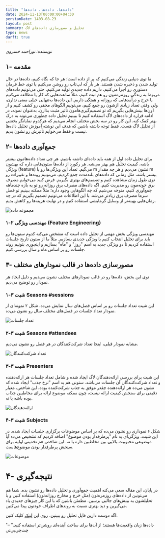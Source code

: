 ```yaml
---
title: "داده‌ها، داده‌ها، داده‌ها"
date: 2024-11-13T00:00:00+04:30
persianDate: 1403-08-23
layout: post
summary: تحلیل و مصورسازی داده‌های لاگ
type: news
darft: true
---
```


*نویسنده: نوراحمد خسروی*

## ۱- مقدمه

ما توی دنیایی زندگی می‌کنیم که پر از داده‌ است؛ هر جا که نگاه کنیم، داده‌ها در حال تولید شدن و ذخیره شدن هستند. هر بار که لپ‌تاپ رو روشن می‌کنیم یا توی خط فرمان دستوری رو اجرا می‌کنیم، داریم داده جدیدی تولید می‌کنیم. حتی می‌تونیم داده‌های مربوط به زندگی روزمره‌مون رو هم ثبت کنیم، مثلاً ساعت‌هایی که کار یا مطالعه می‌کنیم یا خرج و درآمدهایی که روزانه و هفتگی داریم.
این داده‌ها به‌تنهایی خیلی معنی ندارن، ولی وقتی تعداد زیادی ازشون رو جمع کنیم، می‌تونیم الگوهای مخفی رو کشف کنیم و از اون‌ها بینش‌هایی بگیریم که تو تصمیم‌گیری‌هامون تأثیر مثبت بذارن. به‌عنوان نمونه، در ادامه قراره از داده‌های لاگ استفاده کنیم تا ببینیم تحلیل داده چطوری می‌تونه به درک بهتر کمک کنه. این کار رو در سه بخش مختلف انجام می‌دیم که هرکدوم نمایانگر بخشی از تحلیل لاگ هست. فقط توجه داشته باشین که هدف این نوشته آموزش تحلیل داده‌ها نیست و فقط می‌خوایم تأثیرش رو نشون بدیم.

## ۲- جمع‌آوری داده‌ها

برای تحلیل داده اول از همه باید داده‌ای داشته باشیم. هر چی تعداد داده‌هامون بیشتر باشه، کیفیت تحلیل هم بهتر می‌شه. هر رکورد از داده‌ها ستون‌هایی داره که بهشون ویژگی (feature) می‌گیم. تعداد این ویژگی‌ها رو با m نشون می‌دیم و هر چه مقدار m بیشتر باشه، مثل زمانی که داده‌های بلندمدت جمع کردیم، می‌تونیم روندها و تغییرات رو توی طول زمان مشاهده کنیم و تصمیم‌های بهتری بگیریم.
فرض کنید می‌خوایم مصرف برق خونه‌مون رو مدیریت کنیم. اگه داده‌های مصرف برق روزانه رو تو یه بازه چندماهه جمع‌آوری کنیم، متوجه می‌شیم که چه الگوهایی وجود داره؛ مثلاً ممکنه ببینیم تو فصل سرما مصرف برق زیادتر می‌شه. با این اطلاعات می‌تونیم تصمیم بگیریم که در چه زمان‌هایی بهینه‌تر از وسایل گرمایشی استفاده کنیم و در نهایت هزینه‌ها رو کاهش بدیم.

![مجموعه داده](/blog/birlug-stats-analysis/features.png)

### ۱-۲ مهندسی ویژگی (Feature Engineering)

مهندسی ویژگی بخش مهمی از تحلیل داده‌ است که مشخص می‌کنه کدوم ستون‌ها رو باید برای تحلیل انتخاب کنیم یا ویژگی جدیدی بسازیم. مثلاً ما از ستون تاریخ جلسات استفاده کردیم تا دو ویژگی جدید به اسم "روز" و "ماه" بسازیم و اینجوری بتونیم روند جلسات رو بر اساس ماه و سال بررسی کنیم.

## ۳- مصورسازی داده‌ها در قالب نمودارهای مختلف

توی این بخش، داده‌ها رو در قالب نمودارهای مختلف نشون می‌دیم و دلیل ایجاد هر نمودار رو توضیح می‌دیم.

### ۱-۳ شیت Seasons #sessions

این شیت تعداد جلسات رو بر اساس فصل‌های سال نمایش می‌ده. شکل ۲ نمونه‌ای از نمودار تعداد جلسات در فصل‌های مختلف سال رو نشون می‌ده.

![تعداد جلسات](/blog/birlug-stats-analysis/Seasons-sessions.png)

### ۲-۳ شیت Seasons #attendees

مشابه نمودار قبلی، اینجا تعداد شرکت‌کنندگان در هر فصل رو نشون می‌دیم.

![تعداد شرکت‌کنندگان](/blog/birlug-stats-analysis/Seasons-attendees.png)

### ۳-۳ شیت Presenters

این شیت برای بررسی ارائه‌دهندگان لاگ ایجاد شده و شامل تعداد جلسات هر ارائه‌دهنده و تعداد شرکت‌کنندگان آن جلسات می‌باشد. ستونی هم به اسم "نرخ جذب" ایجاد شده که نشون می‌ده هر ارائه‌دهنده چقدر موفق به جذب شرکت‌کننده بوده. این شاخص، معیار دقیقی برای سنجش کیفیت ارائه نیست، چون ممکنه موضوع ارائه برای مخاطبین جذاب بوده باشه یا نه.

![ارائه‌دهندگان](/blog/birlug-stats-analysis/Presenters.png)

### ۴-۳ شیت Subjects

شکل ۶ نموداری رو نشون می‌ده که بر اساس موضوعات برگزاری جلسات ایجاد شده. در این شیت، ویژگی‌ای به نام "پرطرفدار بودن موضوع" اضافه کردیم که تشخیص می‌ده آیا موضوعی محبوبیت بالایی بین مخاطبین داره یا نه. این شاخص هم تخمینی اولیه برای سنجش پرطرفدار بودن موضوع‌هاست.

![موضوعات](/blog/birlug-stats-analysis/Subjects.png)

# ۴- نتیجه‌گیری

در پایان، این مقاله سعی می‌کنه اهمیت جمع‌آوری و تحلیل داده‌ها رو نشون بده. شما هم می‌تونین از داده‌های روزمره‌تون (مثل خرج و مخارج روزانه‌تون) استفاده کنین و با تحلیلشون به بینش‌های جالبی برسین. مطمئن باشین که با این کار چیزهای جدیدی یاد می‌گیرین و دید بهتری نسبت به روندهای اطراف خودتون پیدا می‌کنین.

اگه دوست دارین فایل تحلیل رو ببینین، روی این [لینک](/blog/birlug-stats-analysis/birLugStats.ods) کلیک کنین.

"داده‌ها زبان واقعیت‌ها هستند؛ از آن‌ها برای ساخت آینده‌ای روشن‌تر استفاده کنید." – چت‌چی‌بی‌تی
